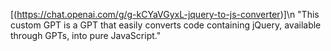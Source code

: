 [(https://chat.openai.com/g/g-kCYaVGyxL-jquery-to-js-converter)]\n
"This custom GPT is a GPT that easily converts code containing jQuery, available through GPTs, into pure JavaScript."
